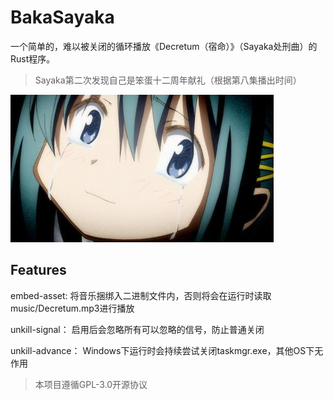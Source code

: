 # BakaSayaka
一个简单的，难以被关闭的循环播放《Decretum（宿命）》（Sayaka处刑曲）的Rust程序。

> Sayaka第二次发现自己是笨蛋十二周年献礼（根据第八集播出时间）

![Sayaka](./Baka_Sayaka.jpg)



## Features
embed-asset: 将音乐捆绑入二进制文件内，否则将会在运行时读取music/Decretum.mp3进行播放

unkill-signal： 启用后会忽略所有可以忽略的信号，防止普通关闭

unkill-advance： Windows下运行时会持续尝试关闭taskmgr.exe，其他OS下无作用

> 本项目遵循GPL-3.0开源协议

